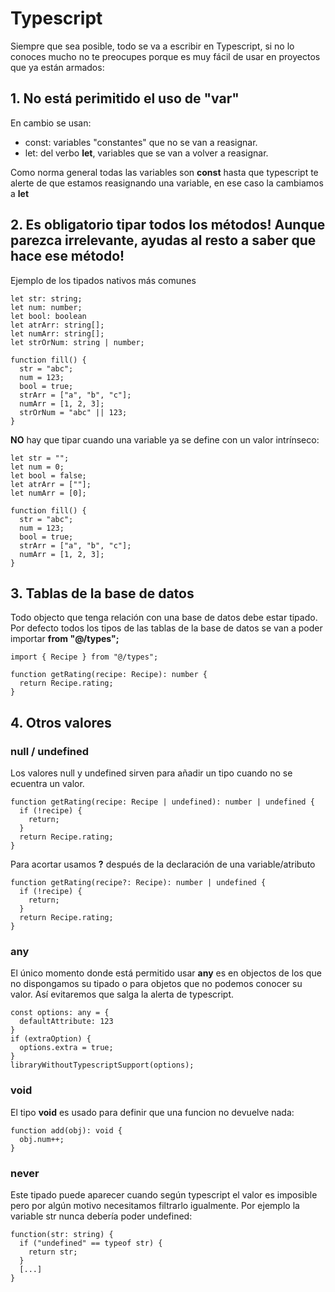 
# Typescript

Siempre que sea posible, todo se va a escribir en Typescript, si no lo conoces mucho no te preocupes porque es muy fácil de usar en proyectos que ya están armados:

## 1. No está perimitido el uso de "var"

En cambio se usan:
- const: variables "constantes" que no se van a reasignar.
- let: del verbo **let**, variables que se van a volver a reasignar.

Como norma general todas las variables son **const** hasta que typescript te alerte de que estamos reasignando una variable, en ese caso la cambiamos a **let**

## 2. Es obligatorio tipar todos los métodos! Aunque parezca irrelevante, ayudas al resto a saber que hace ese método!

Ejemplo de los tipados nativos más comunes
```
let str: string;
let num: number;
let bool: boolean
let atrArr: string[];
let numArr: string[];
let strOrNum: string | number;

function fill() {
  str = "abc";
  num = 123;
  bool = true;
  strArr = ["a", "b", "c"];
  numArr = [1, 2, 3];
  strOrNum = "abc" || 123;
}
```

**NO** hay que tipar cuando una variable ya se define con un valor intrínseco:
```
let str = "";
let num = 0;
let bool = false;
let atrArr = [""];
let numArr = [0];

function fill() {
  str = "abc";
  num = 123;
  bool = true;
  strArr = ["a", "b", "c"];
  numArr = [1, 2, 3];
}
```

## 3. Tablas de la base de datos

Todo objecto que tenga relación con una base de datos debe estar tipado.
Por defecto todos los tipos de las tablas de la base de datos se van a poder importar **from "@/types";**

```
import { Recipe } from "@/types";

function getRating(recipe: Recipe): number {
  return Recipe.rating;
}
```

## 4. Otros valores

### null / undefined

Los valores null y undefined sirven para añadir un tipo cuando no se ecuentra un valor.

```
function getRating(recipe: Recipe | undefined): number | undefined {
  if (!recipe) {
    return;
  }
  return Recipe.rating;
}
```

Para acortar usamos **?** después de la declaración de una variable/atributo

```
function getRating(recipe?: Recipe): number | undefined {
  if (!recipe) {
    return;
  }
  return Recipe.rating;
}
```

### any

El único momento donde está permitido usar **any** es en objectos de los que no dispongamos su tipado o para objetos que no podemos conocer su valor. Así evitaremos que salga la alerta de typescript.

```
const options: any = {
  defaultAttribute: 123
}
if (extraOption) {
  options.extra = true;
}
libraryWithoutTypescriptSupport(options);
```

### void

El tipo **void** es usado para definir que una funcion no devuelve nada:
```
function add(obj): void {
  obj.num++;
}
```

### never

Este tipado puede aparecer cuando según typescript el valor es imposible pero por algún motivo necesitamos filtrarlo igualmente.
Por ejemplo la variable str nunca debería poder undefined:
```
function(str: string) {
  if ("undefined" == typeof str) {
    return str;
  }
  [...]
}
```
